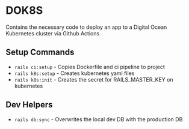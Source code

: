 # DOK8S

Contains the necessary code to deploy an app to a Digital Ocean Kubernetes cluster via Github Actions

## Setup Commands

- `rails ci:setup` - Copies Dockerfile and ci pipeline to project
- `rails k8s:setup` - Creates kubernetes yaml files
- `rails k8s:init` - Creates the secret for RAILS_MASTER_KEY on kubernetes

## Dev Helpers

- `rails db:sync` - Overwrites the local dev DB with the production DB
